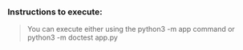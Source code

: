 ### Instructions to execute:

> You can execute either using the python3 -m app command or python3 -m doctest app.py